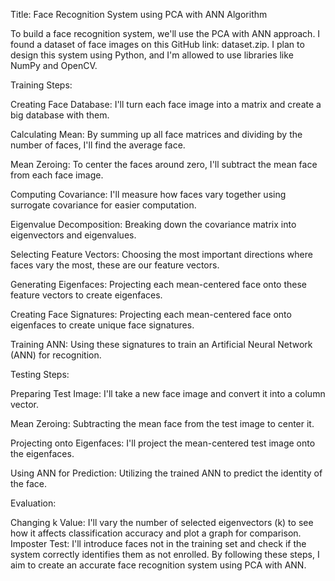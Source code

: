 Title: Face Recognition System using PCA with ANN Algorithm

To build a face recognition system, we'll use the PCA with ANN approach. I found a dataset of face images on this GitHub link: dataset.zip. I plan to design this system using Python, and I'm allowed to use libraries like NumPy and OpenCV.

Training Steps:

Creating Face Database: I'll turn each face image into a matrix and create a big database with them.

Calculating Mean: By summing up all face matrices and dividing by the number of faces, I'll find the average face.

Mean Zeroing: To center the faces around zero, I'll subtract the mean face from each face image.

Computing Covariance: I'll measure how faces vary together using surrogate covariance for easier computation.

Eigenvalue Decomposition: Breaking down the covariance matrix into eigenvectors and eigenvalues.

Selecting Feature Vectors: Choosing the most important directions where faces vary the most, these are our feature vectors.

Generating Eigenfaces: Projecting each mean-centered face onto these feature vectors to create eigenfaces.

Creating Face Signatures: Projecting each mean-centered face onto eigenfaces to create unique face signatures.

Training ANN: Using these signatures to train an Artificial Neural Network (ANN) for recognition.

Testing Steps:

Preparing Test Image: I'll take a new face image and convert it into a column vector.

Mean Zeroing: Subtracting the mean face from the test image to center it.

Projecting onto Eigenfaces: I'll project the mean-centered test image onto the eigenfaces.

Using ANN for Prediction: Utilizing the trained ANN to predict the identity of the face.

Evaluation:

Changing k Value: I'll vary the number of selected eigenvectors (k) to see how it affects classification accuracy and plot a graph for comparison.
Imposter Test: I'll introduce faces not in the training set and check if the system correctly identifies them as not enrolled.
By following these steps, I aim to create an accurate face recognition system using PCA with ANN.
